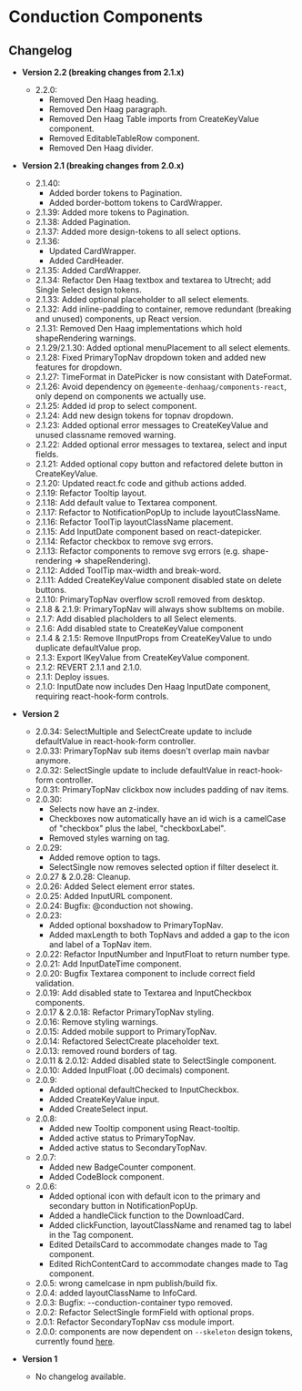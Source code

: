 # Conduction Components

## Changelog

- **Version 2.2 (breaking changes from 2.1.x)**

  - 2.2.0:
    - Removed Den Haag heading.
    - Removed Den Haag paragraph.
    - Removed Den Haag Table imports from CreateKeyValue component.
    - Removed EditableTableRow component.
    - Removed Den Haag divider.

- **Version 2.1 (breaking changes from 2.0.x)**

  - 2.1.40:
    - Added border tokens to Pagination.
    - Added border-bottom tokens to CardWrapper.
  - 2.1.39: Added more tokens to Pagination.
  - 2.1.38: Added Pagination.
  - 2.1.37: Added more design-tokens to all select options.
  - 2.1.36:
    - Updated CardWrapper.
    - Added CardHeader.
  - 2.1.35: Added CardWrapper.
  - 2.1.34: Refactor Den Haag textbox and textarea to Utrecht; add Single Select design tokens.
  - 2.1.33: Added optional placeholder to all select elements.
  - 2.1.32: Add inline-padding to container, remove redundant (breaking and unused) components, up React version.
  - 2.1.31: Removed Den Haag implementations which hold shapeRendering warnings.
  - 2.1.29/2.1.30: Added optional menuPlacement to all select elements.
  - 2.1.28: Fixed PrimaryTopNav dropdown token and added new features for dropdown.
  - 2.1.27: TimeFormat in DatePicker is now consistant with DateFormat.
  - 2.1.26: Avoid dependency on `@gemeente-denhaag/components-react`, only depend on components we actually use.
  - 2.1.25: Added id prop to select component.
  - 2.1.24: Add new design tokens for topnav dropdown.
  - 2.1.23: Added optional error messages to CreateKeyValue and unused classname removed warning.
  - 2.1.22: Added optional error messages to textarea, select and input fields.
  - 2.1.21: Added optional copy button and refactored delete button in CreateKeyValue.
  - 2.1.20: Updated react.fc code and github actions added.
  - 2.1.19: Refactor Tooltip layout.
  - 2.1.18: Add default value to Textarea component.
  - 2.1.17: Refactor to NotificationPopUp to include layoutClassName.
  - 2.1.16: Refactor ToolTip layoutClassName placement.
  - 2.1.15: Add InputDate component based on react-datepicker.
  - 2.1.14: Refactor checkbox to remove svg errors.
  - 2.1.13: Refactor components to remove svg errors (e.g. shape-rendering => shapeRendering).
  - 2.1.12: Added ToolTip max-width and break-word.
  - 2.1.11: Added CreateKeyValue component disabled state on delete buttons.
  - 2.1.10: PrimaryTopNav overflow scroll removed from desktop.
  - 2.1.8 & 2.1.9: PrimaryTopNav will always show subItems on mobile.
  - 2.1.7: Add disabled placholders to all Select elements.
  - 2.1.6: Add disabled state to CreateKeyValue component
  - 2.1.4 & 2.1.5: Remove IInputProps from CreateKeyValue to undo duplicate defaultValue prop.
  - 2.1.3: Export IKeyValue from CreateKeyValue component.
  - 2.1.2: REVERT 2.1.1 and 2.1.0.
  - 2.1.1: Deploy issues.
  - 2.1.0: InputDate now includes Den Haag InputDate component, requiring react-hook-form controls.

- **Version 2**

  - 2.0.34: SelectMultiple and SelectCreate update to include defaultValue in react-hook-form controller.
  - 2.0.33: PrimaryTopNav sub items doesn't overlap main navbar anymore.
  - 2.0.32: SelectSingle update to include defaultValue in react-hook-form controller.
  - 2.0.31: PrimaryTopNav clickbox now includes padding of nav items.
  - 2.0.30:
    - Selects now have an z-index.
    - Checkboxes now automatically have an id wich is a camelCase of "checkbox" plus the label, "checkboxLabel".
    - Removed styles warning on tag.
  - 2.0.29:
    - Added remove option to tags.
    - SelectSingle now removes selected option if filter deselect it.
  - 2.0.27 & 2.0.28: Cleanup.
  - 2.0.26: Added Select element error states.
  - 2.0.25: Added InputURL component.
  - 2.0.24: Bugfix: @conduction not showing.
  - 2.0.23:
    - Added optional boxshadow to PrimaryTopNav.
    - Added maxLength to both TopNavs and added a gap to the icon and label of a TopNav item.
  - 2.0.22: Refactor InputNumber and InputFloat to return number type.
  - 2.0.21: Add InputDateTime component.
  - 2.0.20: Bugfix Textarea component to include correct field validation.
  - 2.0.19: Add disabled state to Textarea and InputCheckbox components.
  - 2.0.17 & 2.0.18: Refactor PrimaryTopNav styling.
  - 2.0.16: Remove styling warnings.
  - 2.0.15: Added mobile support to PrimaryTopNav.
  - 2.0.14: Refactored SelectCreate placeholder text.
  - 2.0.13: removed round borders of tag.
  - 2.0.11 & 2.0.12: Added disabled state to SelectSingle component.
  - 2.0.10: Added InputFloat (.00 decimals) component.
  - 2.0.9:
    - Added optional defaultChecked to InputCheckbox.
    - Added CreateKeyValue input.
    - Added CreateSelect input.
  - 2.0.8:
    - Added new Tooltip component using React-tooltip.
    - Added active status to PrimaryTopNav.
    - Added active status to SecondaryTopNav.
  - 2.0.7:
    - Added new BadgeCounter component.
    - Added CodeBlock component.
  - 2.0.6:
    - Added optional icon with default icon to the primary and secondary button in NotificationPopUp.
    - Added a handleClick function to the DownloadCard.
    - Added clickFunction, layoutClassName and renamed tag to label in the Tag component.
    - Edited DetailsCard to accommodate changes made to Tag component.
    - Edited RichContentCard to accommodate changes made to Tag component.
  - 2.0.5: wrong camelcase in npm publish/build fix.
  - 2.0.4: added layoutClassName to InfoCard.
  - 2.0.3: Bugfix: --conduction-container typo removed.
  - 2.0.2: Refactor SelectSingle formField with optional props.
  - 2.0.1: Refactor SecondaryTopNav css module import.
  - 2.0.0: components are now dependent on `--skeleton` design tokens, currently found [here](https://github.com/OpenCatalogi/web-app/blob/development/pwa/src/styling/design-tokens/skeleton-design-tokens.css).

- **Version 1**

  - No changelog available.
